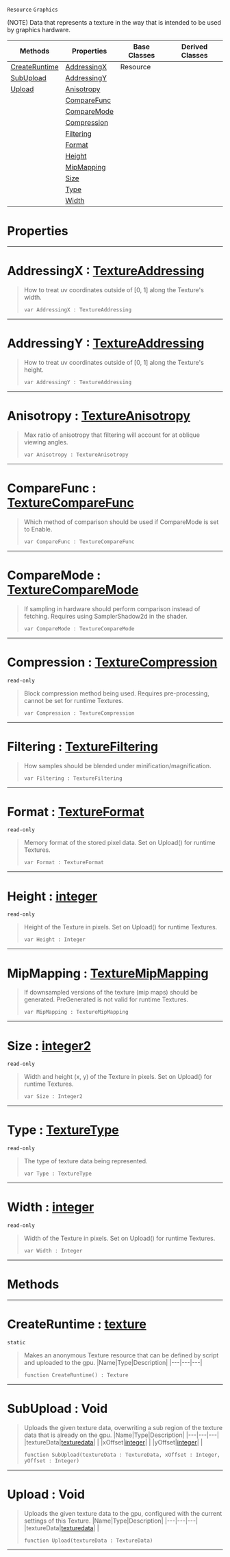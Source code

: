  `Resource` `Graphics`



(NOTE) Data that represents a texture in the way that is intended to be used by graphics hardware.

|Methods|Properties|Base Classes|Derived Classes|
|---|---|---|---|
|[ CreateRuntime](https://github.com/PlasmaEngine/PlasmaDocs/blob/master/code_reference/class_reference/texture.markdown#createruntime-plasma-engin)|[ AddressingX](https://github.com/PlasmaEngine/PlasmaDocs/blob/master/code_reference/class_reference/texture.markdown#addressingx-plasma-engine)|Resource| |
|[ SubUpload](https://github.com/PlasmaEngine/PlasmaDocs/blob/master/code_reference/class_reference/texture.markdown#subupload-void)|[ AddressingY](https://github.com/PlasmaEngine/PlasmaDocs/blob/master/code_reference/class_reference/texture.markdown#addressingy-plasma-engine)| | |
|[ Upload](https://github.com/PlasmaEngine/PlasmaDocs/blob/master/code_reference/class_reference/texture.markdown#upload-void)|[ Anisotropy](https://github.com/PlasmaEngine/PlasmaDocs/blob/master/code_reference/class_reference/texture.markdown#anisotropy-plasma-engine-d)| | |
| |[ CompareFunc](https://github.com/PlasmaEngine/PlasmaDocs/blob/master/code_reference/class_reference/texture.markdown#comparefunc-plasma-engine)| | |
| |[ CompareMode](https://github.com/PlasmaEngine/PlasmaDocs/blob/master/code_reference/class_reference/texture.markdown#comparemode-plasma-engine)| | |
| |[ Compression](https://github.com/PlasmaEngine/PlasmaDocs/blob/master/code_reference/class_reference/texture.markdown#compression-plasma-engine)| | |
| |[ Filtering](https://github.com/PlasmaEngine/PlasmaDocs/blob/master/code_reference/class_reference/texture.markdown#filtering-plasma-engine-do)| | |
| |[ Format](https://github.com/PlasmaEngine/PlasmaDocs/blob/master/code_reference/class_reference/texture.markdown#format-plasma-engine-docum)| | |
| |[ Height](https://github.com/PlasmaEngine/PlasmaDocs/blob/master/code_reference/class_reference/texture.markdown#height-plasma-engine-docum)| | |
| |[ MipMapping](https://github.com/PlasmaEngine/PlasmaDocs/blob/master/code_reference/class_reference/texture.markdown#mipmapping-plasma-engine-d)| | |
| |[ Size](https://github.com/PlasmaEngine/PlasmaDocs/blob/master/code_reference/class_reference/texture.markdown#size-plasma-engine-documen)| | |
| |[ Type](https://github.com/PlasmaEngine/PlasmaDocs/blob/master/code_reference/class_reference/texture.markdown#type-plasma-engine-documen)| | |
| |[ Width](https://github.com/PlasmaEngine/PlasmaDocs/blob/master/code_reference/class_reference/texture.markdown#width-plasma-engine-docume)| | |


 #  Properties


---  
 #  AddressingX : [TextureAddressing](https://github.com/PlasmaEngine/PlasmaDocs/blob/master/code_reference/enum_reference.markdown#textureaddressing)

> How to treat uv coordinates outside of [0, 1] along the Texture's width.
> ``` lang=cpp, name=Lightning
> var AddressingX : TextureAddressing


---  
 #  AddressingY : [TextureAddressing](https://github.com/PlasmaEngine/PlasmaDocs/blob/master/code_reference/enum_reference.markdown#textureaddressing)

> How to treat uv coordinates outside of [0, 1] along the Texture's height.
> ``` lang=cpp, name=Lightning
> var AddressingY : TextureAddressing


---  
 #  Anisotropy : [TextureAnisotropy](https://github.com/PlasmaEngine/PlasmaDocs/blob/master/code_reference/enum_reference.markdown#textureanisotropy)

> Max ratio of anisotropy that filtering will account for at oblique viewing angles.
> ``` lang=cpp, name=Lightning
> var Anisotropy : TextureAnisotropy


---  
 #  CompareFunc : [TextureCompareFunc](https://github.com/PlasmaEngine/PlasmaDocs/blob/master/code_reference/enum_reference.markdown#texturecomparefunc)

> Which method of comparison should be used if CompareMode is set to Enable.
> ``` lang=cpp, name=Lightning
> var CompareFunc : TextureCompareFunc


---  
 #  CompareMode : [TextureCompareMode](https://github.com/PlasmaEngine/PlasmaDocs/blob/master/code_reference/enum_reference.markdown#texturecomparemode)

> If sampling in hardware should perform comparison instead of fetching. Requires using SamplerShadow2d in the shader.
> ``` lang=cpp, name=Lightning
> var CompareMode : TextureCompareMode


---  
 #  Compression : [TextureCompression](https://github.com/PlasmaEngine/PlasmaDocs/blob/master/code_reference/enum_reference.markdown#texturecompression)

 `read-only`

> Block compression method being used. Requires pre-processing, cannot be set for runtime Textures.
> ``` lang=cpp, name=Lightning
> var Compression : TextureCompression


---  
 #  Filtering : [TextureFiltering](https://github.com/PlasmaEngine/PlasmaDocs/blob/master/code_reference/enum_reference.markdown#texturefiltering)

> How samples should be blended under minification/magnification.
> ``` lang=cpp, name=Lightning
> var Filtering : TextureFiltering


---  
 #  Format : [TextureFormat](https://github.com/PlasmaEngine/PlasmaDocs/blob/master/code_reference/enum_reference.markdown#textureformat)

 `read-only`

> Memory format of the stored pixel data. Set on Upload() for runtime Textures.
> ``` lang=cpp, name=Lightning
> var Format : TextureFormat


---  
 #  Height : [integer](https://github.com/PlasmaEngine/PlasmaDocs/blob/master/code_reference/lightning_base_types/integer.markdown)

 `read-only`

> Height of the Texture in pixels. Set on Upload() for runtime Textures.
> ``` lang=cpp, name=Lightning
> var Height : Integer


---  
 #  MipMapping : [TextureMipMapping](https://github.com/PlasmaEngine/PlasmaDocs/blob/master/code_reference/enum_reference.markdown#texturemipmapping)

> If downsampled versions of the texture (mip maps) should be generated. PreGenerated is not valid for runtime Textures.
> ``` lang=cpp, name=Lightning
> var MipMapping : TextureMipMapping


---  
 #  Size : [integer2](https://github.com/PlasmaEngine/PlasmaDocs/blob/master/code_reference/lightning_base_types/integer2.markdown)

 `read-only`

> Width and height (x, y) of the Texture in pixels. Set on Upload() for runtime Textures.
> ``` lang=cpp, name=Lightning
> var Size : Integer2


---  
 #  Type : [TextureType](https://github.com/PlasmaEngine/PlasmaDocs/blob/master/code_reference/enum_reference.markdown#texturetype)

 `read-only`

> The type of texture data being represented.
> ``` lang=cpp, name=Lightning
> var Type : TextureType


---  
 #  Width : [integer](https://github.com/PlasmaEngine/PlasmaDocs/blob/master/code_reference/lightning_base_types/integer.markdown)

 `read-only`

> Width of the Texture in pixels. Set on Upload() for runtime Textures.
> ``` lang=cpp, name=Lightning
> var Width : Integer


---  
 #  Methods


---  
 #  CreateRuntime : [texture](https://github.com/PlasmaEngine/PlasmaDocs/blob/master/code_reference/class_reference/texture.markdown)

 `static`

> Makes an anonymous Texture resource that can be defined by script and uploaded to the gpu.
> |Name|Type|Description|
> |---|---|---|
> ``` lang=cpp, name=Lightning
> function CreateRuntime() : Texture
> ``` 


---  
 #  SubUpload : Void

> Uploads the given texture data, overwriting a sub region of the texture data that is already on the gpu.
> |Name|Type|Description|
> |---|---|---|
> |textureData|[texturedata](https://github.com/PlasmaEngine/PlasmaDocs/blob/master/code_reference/class_reference/texturedata.markdown)| |
> |xOffset|[integer](https://github.com/PlasmaEngine/PlasmaDocs/blob/master/code_reference/lightning_base_types/integer.markdown)| |
> |yOffset|[integer](https://github.com/PlasmaEngine/PlasmaDocs/blob/master/code_reference/lightning_base_types/integer.markdown)| |
> ``` lang=cpp, name=Lightning
> function SubUpload(textureData : TextureData, xOffset : Integer, yOffset : Integer)
> ``` 


---  
 #  Upload : Void

> Uploads the given texture data to the gpu, configured with the current settings of this Texture.
> |Name|Type|Description|
> |---|---|---|
> |textureData|[texturedata](https://github.com/PlasmaEngine/PlasmaDocs/blob/master/code_reference/class_reference/texturedata.markdown)| |
> ``` lang=cpp, name=Lightning
> function Upload(textureData : TextureData)
> ``` 


---  
 

 